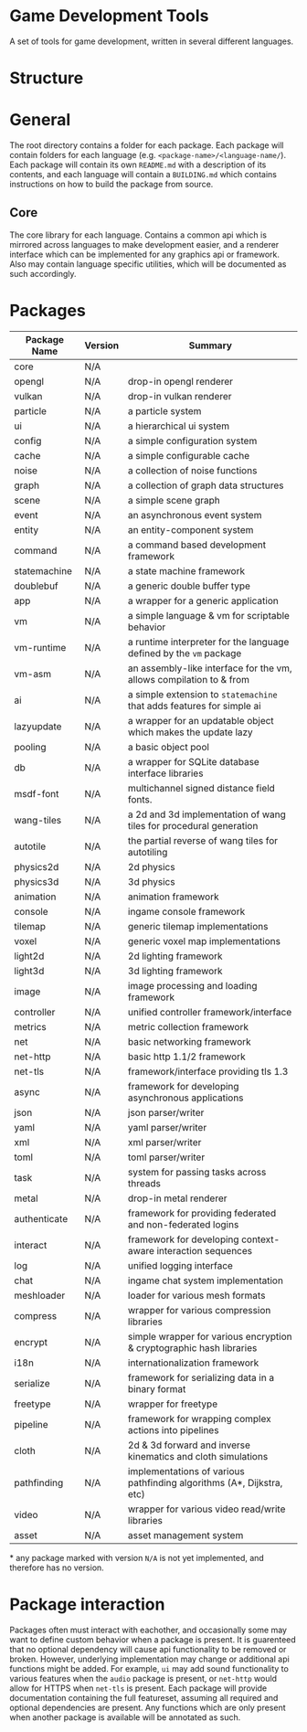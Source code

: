 # Game Development Tools
A set of tools for game development, written in several different languages.

# Structure
# General
The root directory contains a folder for each package. Each package will contain folders for each language (e.g. `<package-name>/<language-name/`).
Each package will contain its own `README.md` with a description of its contents, and each language will contain a `BUILDING.md` which contains instructions on how to build the package from source. 


## Core
The core library for each language. Contains a common api which is mirrored across languages to make development easier, and a renderer interface which can be implemented for any graphics api or framework. Also may contain language specific utilities, which will be documented as such accordingly.

# Packages
| Package Name | Version | Summary                                                               |
|--------------|---------|-----------------------------------------------------------------------|
| core         |   N/A   |                                                                       |
| opengl       |   N/A   | drop-in opengl renderer                                               |
| vulkan       |   N/A   | drop-in vulkan renderer                                               |
| particle     |   N/A   | a particle system                                                     |
| ui           |   N/A   | a hierarchical ui system                                              |
| config       |   N/A   | a simple configuration system                                         |
| cache        |   N/A   | a simple configurable cache                                           |
| noise        |   N/A   | a collection of noise functions                                       |
| graph        |   N/A   | a collection of graph data structures                                 |
| scene        |   N/A   | a simple scene graph                                                  |
| event        |   N/A   | an asynchronous event system                                          |
| entity       |   N/A   | an entity-component system                                            |
| command      |   N/A   | a command based development framework                                 | 
| statemachine |   N/A   | a state machine framework                                             |
| doublebuf    |   N/A   | a generic double buffer type                                          |
| app          |   N/A   | a wrapper for a generic application                                   |
| vm           |   N/A   | a simple language & vm for scriptable behavior                        |
| vm-runtime   |   N/A   | a runtime interpreter for the language defined by the `vm` package    |
| vm-asm       |   N/A   | an assembly-like interface for the vm, allows compilation to & from   |
| ai           |   N/A   | a simple extension to `statemachine` that adds features for simple ai |
| lazyupdate   |   N/A   | a wrapper for an updatable object which makes the update lazy         |
| pooling      |   N/A   | a basic object pool                                                   |
| db           |   N/A   | a wrapper for SQLite database interface libraries                     |
| msdf-font    |   N/A   | multichannel signed distance field fonts.                             |
| wang-tiles   |   N/A   | a 2d and 3d implementation of wang tiles for procedural generation    |
| autotile     |   N/A   | the partial reverse of wang tiles for autotiling                      |
| physics2d    |   N/A   | 2d physics                                                            |
| physics3d    |   N/A   | 3d physics                                                            |
| animation    |   N/A   | animation framework                                                   |
| console      |   N/A   | ingame console framework                                              |
| tilemap      |   N/A   | generic tilemap implementations                                       |
| voxel        |   N/A   | generic voxel map implementations                                     |
| light2d      |   N/A   | 2d lighting framework                                                 |
| light3d      |   N/A   | 3d lighting framework                                                 |
| image        |   N/A   | image processing and loading framework                                |
| controller   |   N/A   | unified controller framework/interface                                |
| metrics      |   N/A   | metric collection framework                                           |
| net          |   N/A   | basic networking framework                                            |
| net-http     |   N/A   | basic http 1.1/2 framework                                            |
| net-tls      |   N/A   | framework/interface providing tls 1.3                                 |
| async        |   N/A   | framework for developing asynchronous applications                    |
| json         |   N/A   | json parser/writer                                                    |
| yaml         |   N/A   | yaml parser/writer                                                    |
| xml          |   N/A   | xml parser/writer                                                     |
| toml         |   N/A   | toml parser/writer                                                    |
| task         |   N/A   | system for passing tasks across threads                               |
| metal        |   N/A   | drop-in metal renderer                                                |
| authenticate |   N/A   | framework for providing federated and non-federated logins            |
| interact     |   N/A   | framework for developing context-aware interaction sequences          |
| log          |   N/A   | unified logging interface                                             |
| chat         |   N/A   | ingame chat system implementation                                     |
| meshloader   |   N/A   | loader for various mesh formats                                       |
| compress     |   N/A   | wrapper for various compression libraries                             |
| encrypt      |   N/A   | simple wrapper for various encryption & cryptographic hash libraries  |
| i18n         |   N/A   | internationalization framework                                        |
| serialize    |   N/A   | framework for serializing data in a binary format                     |
| freetype     |   N/A   | wrapper for freetype                                                  |
| pipeline     |   N/A   | framework for wrapping complex actions into pipelines                 |
| cloth        |   N/A   | 2d & 3d forward and inverse kinematics and cloth simulations          |
| pathfinding  |   N/A   | implementations of various pathfinding algorithms (A*, Dijkstra, etc) |
| video        |   N/A   | wrapper for various video read/write libraries                        |
| asset        |   N/A   | asset management system                                               |

\* any package marked with version `N/A` is not yet implemented, and therefore has no version.

# Package interaction
Packages often must interact with eachother, and occasionally some may want to define custom behavior when a package is present. It is guarenteed that no optional dependency will cause api functionality to be removed or broken. However, underlying implementation may change or additional api functions might be added. For example, `ui` may add sound functionality to various features when the `audio` package is present, or `net-http` would allow for HTTPS when `net-tls` is present. Each package will provide documentation containing the full featureset, assuming all required and optional dependencies are present. Any functions which are only present when another package is available will be annotated as such. 
